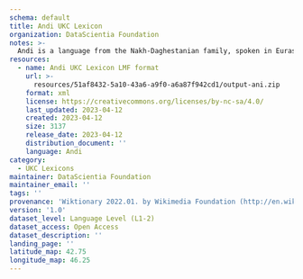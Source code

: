 ```yaml
---
schema: default
title: Andi UKC Lexicon
organization: DataScientia Foundation
notes: >-
  Andi is a language from the Nakh-Daghestanian family, spoken in Eurasia. The UKC Lexicon of Andi is represented as a lexico-semantic network. It consists of words, word senses, synsets, as well as sense-level and synset-level relationships.
resources:
  - name: Andi UKC Lexicon LMF format
    url: >-
      resources/51af8432-5a10-43a6-a9f0-a6a87f942cd1/output-ani.zip
    format: xml
    license: https://creativecommons.org/licenses/by-nc-sa/4.0/
    last_updated: 2023-04-12
    created: 2023-04-12
    size: 3137
    release_date: 2023-04-12
    distribution_document: ''
    language: Andi
category:
  - UKC Lexicons
maintainer: DataScientia Foundation
maintainer_email: ''
tags: ''
provenance: 'Wiktionary 2022.01. by Wikimedia Foundation (http://en.wiktionary.org); CogNet 2.1 by Khuyagbaatar Batsuren, National University of Mongolia (http://cognet.ukc.disi.unitn.it); Princeton WordNet 2.1 by Princeton University (https://wordnet.princeton.edu)'
version: '1.0'
dataset_level: Language Level (L1-2)
dataset_access: Open Access
dataset_description: ''
landing_page: ''
latitude_map: 42.75
longitude_map: 46.25
---
```

